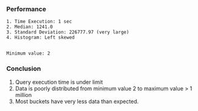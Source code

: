 ### Performance

    1. Time Execution: 1 sec
    2. Median: 1241.0
    3. Standard Deviation: 226777.97 (very large)
    4. Histogram: Left skewed


    Minimum value: 2

### Conclusion
1. Query execution time is under limit
2. Data is poorly distributed from minimum value 2 to maximum value > 1 million
3. Most buckets have very less data than expected.